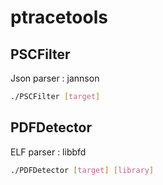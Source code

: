 # ptracetools

## PSCFilter
Json parser : jannson

```bash
./PSCFilter [target] 
```


## PDFDetector
ELF parser : libbfd

```bash
./PDFDetector [target] [library] 
```
